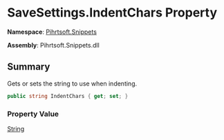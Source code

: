 # SaveSettings\.IndentChars Property

**Namespace**: [Pihrtsoft.Snippets](../../README.md)

**Assembly**: Pihrtsoft\.Snippets\.dll

## Summary

Gets or sets the string to use when indenting\.

```csharp
public string IndentChars { get; set; }
```

### Property Value

[String](https://docs.microsoft.com/en-us/dotnet/api/system.string)

